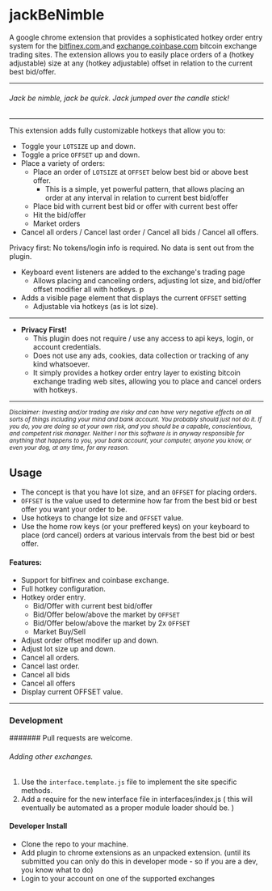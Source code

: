 # jackBeNimble

A google chrome extension that provides a sophisticated hotkey order entry system for the [bitfinex.com](http:www.bitfinex.com),and [exchange.coinbase.com](http://exchange.coinbase.com) bitcoin exchange trading sites. The extension allows you to easily place orders of a (hotkey adjustable) size at any (hotkey adjustable) offset in relation to the current best bid/offer.

----------------------
###### *Jack be nimble, jack be quick. Jack jumped over the candle stick!*
---------------

This extension adds fully customizable hotkeys that allow you to:
- Toggle your `LOTSIZE` up and down.
- Toggle a price `OFFSET` up and down.
- Place a variety of orders:
  - Place an order of `LOTSIZE` at `OFFSET` below best bid or above best offer.
    - This is a simple, yet powerful pattern, that allows placing an order at any interval in relation to current best bid/offer
  - Place bid with current best bid or offer with current best offer
  - Hit the bid/offer
  - Market orders
- Cancel all orders / Cancel last order / Cancel all bids / Cancel all offers.

Privacy first: No tokens/login info is required. No data is sent out from the plugin.
- Keyboard event listeners are added to the exchange's trading page
    - Allows placing and canceling orders, adjusting lot size, and bid/offer offset modifier all with hotkeys. p
- Adds a visible page element that displays the current `OFFSET` setting
    - Adjustable via hotkeys (as is lot size).

-----------------------

- **Privacy First!**
  - This plugin does not require / use any access to api keys, login, or account credentials.
  - Does not use any ads, cookies, data collection or tracking of any kind whatsoever.
  - It simply provides a hotkey order entry layer to existing bitcoin exchange trading web sites, allowing you to place and cancel orders with hotkeys.

----------------

<small>*Disclaimer: Investing and/or trading are risky and can have very negative effects on all sorts of things including your mind and bank account. You probably should just not do it. If you do, you are doing so at your own risk, and you should be a capable, conscientious, and competent risk manager. Neither I nor this software is in anyway responsible for anything that happens to you, your bank account, your computer, anyone you know, or even your dog, at any time, for any reason.*</small>



## Usage

- The concept is that you have lot size, and an `OFFSET` for placing orders.
- `OFFSET` is the value used to determine how far from the best bid or best offer you want your order to be.
- Use hotkeys to change lot size and `OFFSET` value.
- Use the home row keys (or your preffered keys) on your keyboard to place (ord cancel) orders at various intervals from the best bid or best offer.

#### Features:
- Support for bitfinex and coinbase exchange.
- Full hotkey configuration.
- Hotkey order entry.
  - Bid/Offer with current best bid/offer
  - Bid/Offer below/above the market by `OFFSET`
  - Bid/Offer below/above the market by 2x `OFFSET`
  - Market Buy/Sell
- Adjust order offset modifer up and down.
- Adjust lot size up and down.
- Cancel all orders.
- Cancel last order.
- Cancel all bids
- Cancel all offers
- Display current OFFSET value.

---------------------

### Development
####### Pull requests are welcome.

###### Adding other exchanges.
  1. Use the `interface.template.js` file to implement the site specific methods.
  2. Add a require for the new interface file in interfaces/index.js ( this will eventually be automated as a proper module loader should be. )


#### Developer Install
- Clone the repo to your machine.
- Add plugin to chrome extensions as an unpacked extension. (until its submitted you can only do this in developer mode - so if you are a dev, you know what to do)
- Login to your account on one of the supported exchanges
